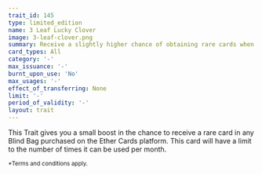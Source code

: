 ```yaml
---
trait_id: 145
type: limited_edition
name: 3 Leaf Lucky Clover
image: 3-leaf-clover.png
summary: Receive a slightly higher chance of obtaining rare cards when purchasing Blind Bags
card_types: All
category: '-'
max_issuance: '-'
burnt_upon_use: 'No'
max_usages: '-'
effect_of_transferring: None
limit: '-'
period_of_validity: '-'
layout: trait
---
```



This Trait gives you a small boost in the chance to receive a rare card in any Blind Bag purchased on the Ether Cards platform. This card will have a limit to the number of times it can be used per month. 

<small>*Terms and conditions apply.</small>

